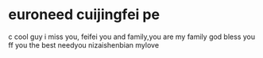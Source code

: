 # euroneed cuijingfei pe
c
cool guy
i miss you, feifei
you and family,you are my family
god bless you ff
you the best
needyou
nizaishenbian
mylove
